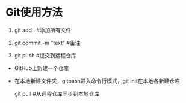# Git使用方法

1. git add . #添加所有文件

2. git commit -m "text" #备注

3. git push #提交到远程仓库

- GitHub上新建一个仓库

- 在本地新建文件夹，gitbash进入命令行模式，git init在本地各新建仓库

  git pull #从远程仓库同步到本地仓库